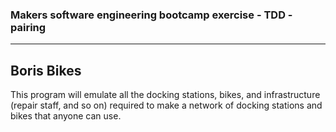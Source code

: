 ### Makers software engineering bootcamp exercise - TDD - pairing

---

## Boris Bikes
This program will emulate all the docking stations, bikes, and infrastructure (repair staff, and so on) required to make a network of docking stations and bikes that anyone can use.
